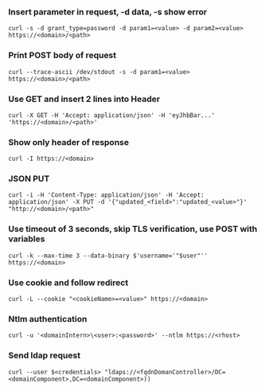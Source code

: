 ### Insert parameter in request, -d data, -s show error
```
curl -s -d grant_type=password -d param1=<value> -d param2=<value> https://<domain>/<path>
```

### Print POST body of request
```
curl --trace-ascii /dev/stdout -s -d param1=<value> https://<domain>/<path>
```

### Use GET and insert 2 lines into Header
```
curl -X GET -H 'Accept: application/json' -H 'eyJhbBar...' 'https://<domain>/<path>'
```

### Show only header of response
```
curl -I https://<domain>
```

### JSON PUT
```
curl -i -H 'Content-Type: application/json' -H 'Accept: application/json' -X PUT -d '{"updated_<field>":"updated_<value>"}' "http://<domain>/<path>"
```

### Use timeout of 3 seconds, skip TLS verification, use POST with variables
```
curl -k --max-time 3 --data-binary $'username='"$user"'' https://<domain>
```

### Use cookie and follow redirect
```
curl -L --cookie "<cookieName>=<value>" https://<domain>
```

### Ntlm authentication
```
curl -u '<domainIntern>\<user>:<password>' --ntlm https://<rhost>
```

### Send ldap request
```
curl --user $<credentials> "ldaps://<fqdnDomanController>/DC=<domainComponent>,DC=<domainComponent>))
```
